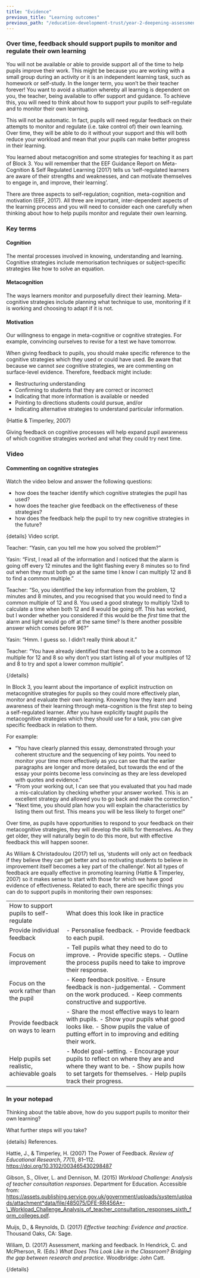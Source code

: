 ```yaml
---
title: "Evidence"
previous_title: "Learning outcomes"
previous_path: "/education-development-trust/year-2-deepening-assessment-feedback-and-questioning/summer-week-1-ect-learning-outcomes"
---
```


### Over time, feedback should support pupils to monitor and regulate their own learning

You will not be available or able to provide support all of the time to help pupils improve their work. This might be because you are working with a small group during an activity or it is an independent learning task, such as homework or self-study. In the longer term, you won’t be their teacher forever! You want to avoid a situation whereby all learning is dependent on you, the teacher, being available to offer support and guidance. To achieve this, you will need to think about how to support your pupils to self-regulate and to monitor their own learning.

This will not be automatic. In fact, pupils will need regular feedback on their attempts to monitor and regulate (i.e. take control of) their own learning. Over time, they will be able to do it without your support and this will both reduce your workload and mean that your pupils can make better progress in their learning.

You learned about metacognition and some strategies for teaching it as part of Block 3. You will remember that the EEF Guidance Report on Meta-Cognition & Self Regulated Learning (2017) tells us ‘self-regulated learners are aware of their strengths and weaknesses, and can motivate themselves to engage in, and improve, their learning’.

There are three aspects to self-regulation; cognition, meta-cognition and motivation (EEF, 2017). All three are important, inter-dependent aspects of the learning process and you will need to consider each one carefully when thinking about how to help pupils monitor and regulate their own learning.

### Key terms

#### Cognition

The mental processes involved in knowing, understanding and learning.
Cognitive strategies include memorisation techniques or subject-specific
strategies like how to solve an equation.

#### Metacognition

The ways learners monitor and purposefully direct their learning.
Meta-cognitive strategies include planning what technique to use, monitoring
if it is working and choosing to adapt if it is not.

#### Motivation

Our willingness to engage in meta-cognitive or cognitive strategies. For
example, convincing ourselves to revise for a test we have tomorrow.

When giving feedback to pupils, you should make specific reference to the cognitive strategies which they used or could have used. Be aware that because we cannot _see_ cognitive strategies, we are commenting on surface-level evidence. Therefore, feedback might include:

- Restructuring understanding
- Confirming to students that they are correct or incorrect
- Indicating that more information is available or needed
- Pointing to directions students could pursue, and/or
- Indicating alternative strategies to understand particular information.

(Hattie & Timperley, 2007)

Giving feedback on cognitive processes will help expand pupil awareness of which cognitive strategies worked and what they could try next time.

### Video

#### Commenting on cognitive strategies

Watch the video below and answer the following questions:

- how does the teacher identify which cognitive strategies the pupil has used?
- how does the teacher give feedback on the effectiveness of these strategies?
- how does the feedback help the pupil to try new cognitive strategies in the
  future?

{details}
Video script.

Teacher: “Yasin, can you tell me how you solved the problem?”

Yasin: “First, I read all of the information and I noticed that the alarm is going off every 12 minutes and the light flashing every 8 minutes so to find out when they must both go at the same time I know I can multiply 12 and 8 to find a common multiple.”

Teacher: “So, you identified the key information from the problem, 12 minutes and 8 minutes, and you recognised that you would need to find a common multiple of 12 and 8. You used a good strategy to multiply 12x8 to calculate a time when both 12 and 8 would be going off. This has worked, but I wonder whether you considered if this would be the _first_ time that the alarm and light would go off at the same time? Is there another possible answer which comes before 96?”

Yasin: “Hmm. I guess so. I didn’t really think about it.”

Teacher: “You have already identified that there needs to be a common multiple for 12 and 8 so why don’t you start listing all of your multiples of 12 and 8 to try and spot a lower common multiple”.

{/details}

In Block 3, you learnt about the importance of explicit instruction on metacognitive strategies for pupils so they could more effectively plan, monitor and evaluate their own learning. Knowing how they learn and awareness of their learning through meta-cognition is the first step to being a self-regulated learner. After you have explicitly taught pupils the metacognitive strategies which they should use for a task, you can give specific feedback in relation to them.

For example:

- “You have clearly planned this essay, demonstrated through your coherent structure and the sequencing of key points. You need to monitor your time more effectively as you can see that the earlier paragraphs are longer and more detailed, but towards the end of the essay your points become less convincing as they are less developed with quotes and evidence.”
- “From your working out, I can see that you evaluated that you had made a mis-calculation by checking whether your answer worked. This is an excellent strategy and allowed you to go back and make the correction.”
- “Next time, you should plan how you will explain the characteristics by listing them out first. This means you will be less likely to forget one!”

Over time, as pupils have opportunities to respond to your feedback on their metacognitive strategies, they will develop the skills for themselves. As they get older, they will naturally begin to do this more, but with effective feedback this will happen sooner.

As Wiliam & Christadoulou (2017) tell us, ‘students will only act on feedback if they believe they can get better and so motivating students to believe in improvement itself becomes a key part of the challenge’. Not all types of feedback are equally effective in promoting learning (Hattie & Timperley, 2007) so it makes sense to start with those for which we have good evidence of effectiveness. Related to each, there are specific things you can do to support pupils in monitoring their own responses:

|                                             |                                                                                                                                                                                            |
| ------------------------------------------- | ------------------------------------------------------------------------------------------------------------------------------------------------------------------------------------------ |
| How to support pupils to self-regulate      | What does this look like in practice                                                                                                                                                       |
| Provide individual feedback                 | - Personalise feedback. - Provide feedback to each pupil.                                                                                                                                  |
| Focus on improvement                        | - Tell pupils what they need to do to improve. - Provide specific steps. - Outline the process pupils need to take to improve their response.                                              |
| Focus on the work rather than the pupil     | - Keep feedback positive. - Ensure feedback is non-judgemental. - Comment on the work produced. - Keep comments constructive and supportive.                                               |
| Provide feedback on ways to learn           | - Share the most effective ways to learn with pupils. - Show your pupils what good looks like. - Show pupils the value of putting effort in to improving and editing their work.           |
| Help pupils set realistic, achievable goals | - Model goal-setting. - Encourage your pupils to reflect on where they are and where they want to be. - Show pupils how to set targets for themselves. - Help pupils track their progress. |

### In your notepad

Thinking about the table above, how do you support pupils to monitor their
own learning?

What further steps will you take?

{details}
References.

Hattie, J., &amp; Timperley, H. (2007) The Power of Feedback. _Review of Educational Research_, _77_(1), 81–112. <a href="https://doi.org/10.3102/003465430298487">https://doi.org/10.3102/003465430298487</a>

Gibson, S., Oliver, L. and Dennison, M. (2015) _Workload Challenge: Analysis of teacher consultation responses_. Department for Education. Accessible from: <a href="https://assets.publishing.service.gov.uk/government/uploads/system/uploads/attachment_data/file/485075/DFE-RR456A_-_Workload_Challenge_Analysis_of_teacher_consultation_responses_sixth_form_colleges.pdf">https://assets.publishing.service.gov.uk/government/uploads/system/uploads/attachment*data/file/485075/DFE-RR456A*-\_Workload_Challenge_Analysis_of_teacher_consultation_responses_sixth_form_colleges.pdf</a>.

Muijs, D., &amp; Reynolds, D. (2017) _Effective teaching: Evidence and practice_. Thousand Oaks, CA: Sage.

Wiliam, D. (2017) Assessment, marking and feedback. In Hendrick, C. and McPherson, R. (Eds.) _What Does This Look Like in the Classroom? Bridging the gap between research and practice_. Woodbridge: John Catt.

{/details}
